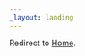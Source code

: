 ```yaml
---
_layout: landing
---
```


<html xmlns="http://www.w3.org/1999/xhtml">    
  <head>      
    <title>MARBLE Wiki</title>      
    <!-- <meta http-equiv="refresh" content="0;URL='wiki/home.html" /> -->    
  </head>    
  <body> 
    <p>Redirect to <a href="wiki/home.html">
      Home</a>.</p> 
  </body>  
</html>  